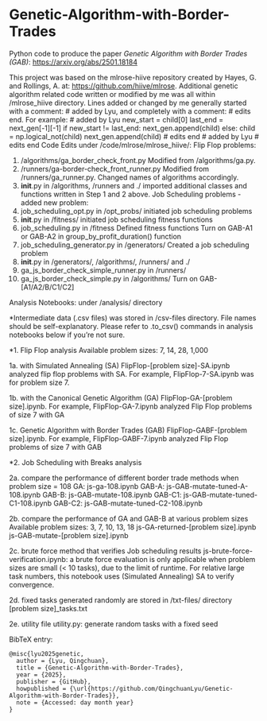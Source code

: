 # Genetic-Algorithm-with-Border-Trades

Python code to produce the paper _Genetic Algorithm with Border Trades (GAB)_: https://arxiv.org/abs/2501.18184

This project was based on the mlrose-hiive repository created by Hayes, G. and Rollings, A. at: https://github.com/hiive/mlrose. Additional genetic algorithm related code written or modified by me was all within /mlrose_hiive directory. Lines added or changed by me generally started with a comment: # added by Lyu, and completely with a comment: # edits end. For example:
	# added by Lyu
            new_start = child[0]
            last_end = next_gen[-1][-1]
            if new_start != last_end:
                next_gen.append(child)
            else:
                child = np.logical_not(child)
                next_gen.append(child)
            # edits end
	# added by Lyu
	 # edits end
Code Edits under /code/mlrose/mlrose_hiive/:
Flip Flop problems:
1. /algorithms/ga_border_check_front.py
	Modified from /algorithms/ga.py. 
2. /runners/ga-border-check_front_runner.py
	Modified from /runners/ga_runner.py. Changed names of algorithms accordingly.
3. __init__.py in /algorithms, /runners and ./
	imported additional classes and functions written in Step 1 and 2 above.
Job Scheduling problems - added new problem:
4. job_scheduling_opt.py in /opt_probs/
	initiated job scheduling problems
5. __init__.py in /fitness/
	initiated job scheduling fitness functions
6. job_scheduling.py in /fitness
	Defined fitness functions
	Turn on GAB-A1 or GAB-A2 in group_by_profit_duration() function
7. job_scheduling_generator.py in /generators/
	Created a job scheduling problem
8. __init__.py in /generators/, /algorithms/, /runners/ and ./
9. ga_js_border_check_simple_runner.py in /runners/
10. ga_js_border_check_simple.py in /algorithms/
	Turn on GAB-[A1/A2/B/C1/C2]



Analysis Notebooks: under /analysis/ directory

*Intermediate data (.csv files) was stored in /csv-files directory. File names should be self-explanatory. Please refer to .to_csv() commands in analysis notebooks below if you’re not sure.

*1. Flip Flop analysis
Available problem sizes: 7, 14, 28, 1,000

1a. with Simulated Annealing (SA)
FlipFlop-[problem size]-SA.ipynb analyzed flip flop problems with SA. For example, FlipFlop-7-SA.ipynb was for problem size 7.

1b. with the Canonical Genetic Algorithm (GA)
FlipFlop-GA-[problem size].ipynb. For example, FlipFlop-GA-7.ipynb analyzed Flip Flop problems of size 7 with GA 

1c. Genetic Algorithm with Border Trades (GAB)
FlipFlop-GABF-[problem size].ipynb. For example, FlipFlop-GABF-7.ipynb analyzed Flip Flop problems of size 7 with GAB

*2. Job Scheduling with Breaks analysis

2a. compare the performance of different border trade methods when problem size = 108
GA: js-ga-108.ipynb
GAB-A: js-GAB-mutate-tuned-A-108.ipynb
GAB-B: js-GAB-mutate-108.ipynb
GAB-C1: js-GAB-mutate-tuned-C1-108.ipynb
GAB-C2: js-GAB-mutate-tuned-C2-108.ipynb

2b. compare the performance of GA and GAB-B at various problem sizes
Available problem sizes: 3, 7, 10, 13, 18
js-GA-returned-[problem size].ipynb
js-GAB-mutate-[problem size].ipynb

2c. brute force method that verifies Job scheduling results
js-brute-force-verification.ipynb: a brute force evaluation is only applicable when problem sizes are small (< 10 tasks), due to the limit of runtime. For relative large task numbers, this notebook uses (Simulated Annealing) SA to verify convergence.

2d. fixed tasks generated randomly are stored in /txt-files/ directory
[problem size]_tasks.txt

2e. utility file
utility.py: generate random tasks with a fixed seed

BibTeX entry:
```
@misc{lyu2025genetic,
  author = {Lyu, Qingchuan},
  title = {Genetic-Algorithm-with-Border-Trades},
  year = {2025},
  publisher = {GitHub},
  howpublished = {\url{https://github.com/QingchuanLyu/Genetic-Algorithm-with-Border-Trades}},
  note = {Accessed: day month year}
}
```
